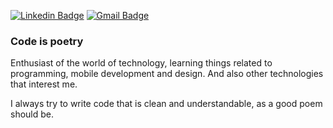 [
![Linkedin Badge](https://img.shields.io/badge/-LinkedIn-191970?style=flat&logo=Linkedin&logoColor=white&link=https://www.linkedin.com/in/mateusmp//)](https://www.linkedin.com/in/mateusmp/)
[![Gmail Badge](https://img.shields.io/badge/-Gmail-191970?style=flat&logo=Gmail&logoColor=white&link=mailto:mateusmp.contato@gmail.com)](mailto:mateusmp.contato@gmail.com)

### Code is poetry

  Enthusiast of the world of technology, learning things related to programming, mobile development and design. And also other technologies that interest me.

  I always try to write code that is clean and understandable, as a good poem should be.


